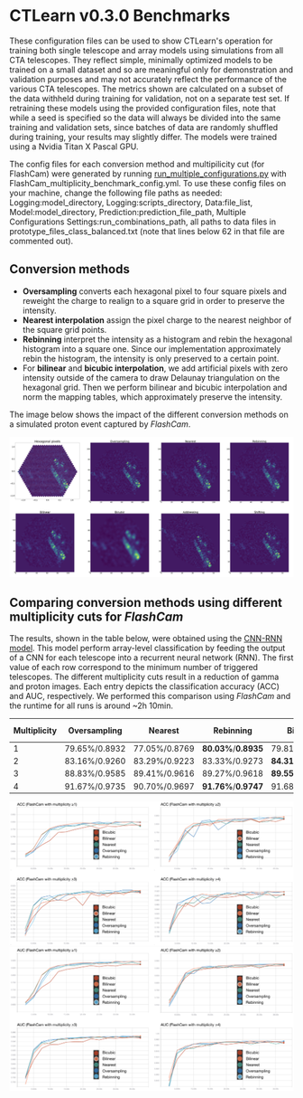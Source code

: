 # CTLearn v0.3.0 Benchmarks

These configuration files can be used to show CTLearn's operation for training both single telescope and array models using simulations from all CTA telescopes. They reflect simple, minimally optimized models to be trained on a small dataset and so are meaningful only for demonstration and validation purposes and may not accurately reflect the performance of the various CTA telescopes. The metrics shown are calculated on a subset of the data withheld during training for validation, not on a separate test set. If retraining these models using the provided configuration files, note that while a seed is specified so the data will always be divided into the same training and validation sets, since batches of data are randomly shuffled during training, your results may slightly differ. The models were trained using a Nvidia Titan X Pascal GPU.

The config files for each conversion method and multipilicity cut (for FlashCam) were generated by running [run_multiple_configurations.py](../../scripts/run_multiple_configurations.py) with FlashCam_multiplicity_benchmark_config.yml. To use these config files on your machine, change the following file paths as needed: Logging:model_directory, Logging:scripts_directory, Data:file_list, Model:model_directory, Prediction:prediction_file_path, Multiple Configurations Settings:run_combinations_path, all paths to data files in prototype_files_class_balanced.txt (note that lines below 62 in that file are commented out).

## Conversion methods
- **Oversampling** converts each hexagonal pixel to four square pixels and reweight the charge to realign to a square grid in order to preserve the intensity.
- **Nearest interpolation** assign the pixel charge to the nearest neighbor of the square grid points.
- **Rebinning** interpret the intensity as a histogram and rebin the hexagonal histogram into a square one. Since our implementation approximately rebin the histogram, the intensity is only preserved to a certain point.
- For **bilinear** and **bicubic interpolation**, we add artificial pixels with zero intensity outside of the camera to draw Delaunay triangulation on the hexagonal grid. Then we perform bilinear and bicubic interpolation and norm the mapping tables, which approximately preserve the intensity.

The image below shows the impact of the different conversion methods on a simulated proton event captured by *FlashCam*.

![FlashCam conversion methods](../../images/FlashCam_conversion_methods.png)

## Comparing conversion methods using different multiplicity cuts for *FlashCam*

The results, shown in the table below, were obtained using the [CNN-RNN model](../../ctlearn/default_models/cnn_rnn.py). This model perform array-level classification by feeding the output of a CNN for each telescope into a recurrent neural network (RNN). The first value of each row correspond to the minimum number of triggered telescopes. The different multiplicity cuts result in a reduction of gamma and proton images. Each entry depicts the classification accuracy (ACC) and AUC, respectively. We performed this comparison using *FlashCam* and the runtime for all runs is around ~2h 10min.

Multiplicity | Oversampling | Nearest | Rebinning | Bilinear | Bicubic | Gamma Images | Proton Images 
---|---|---|---|---|---|---|---
1|79.65%/0.8932|77.05%/0.8769|**80.03%**/**0.8935**|79.81%/0.8915|77.78%/0.8739|121123|128690
2|83.16%/0.9260|83.29%/0.9223|83.33%/0.9273|**84.31%**/**0.9289**|82.98%/0.9195|77045|78517
3|88.83%/0.9585|89.41%/0.9616|89.27%/0.9618|**89.55%**/**0.9644**|88.59%/0.9556|50224|47192
4|91.67%/0.9735|90.70%/0.9697|**91.76%**/**0.9747**|91.68%/0.9710|90.44%/0.9684|31926|31795

![FlashCam multiplicity Accuracy](../../images/FlashCam_multiplicity_acc.png)
![FlashCam multiplicity AUC](../../images/FlashCam_multiplicity_auc.png)

